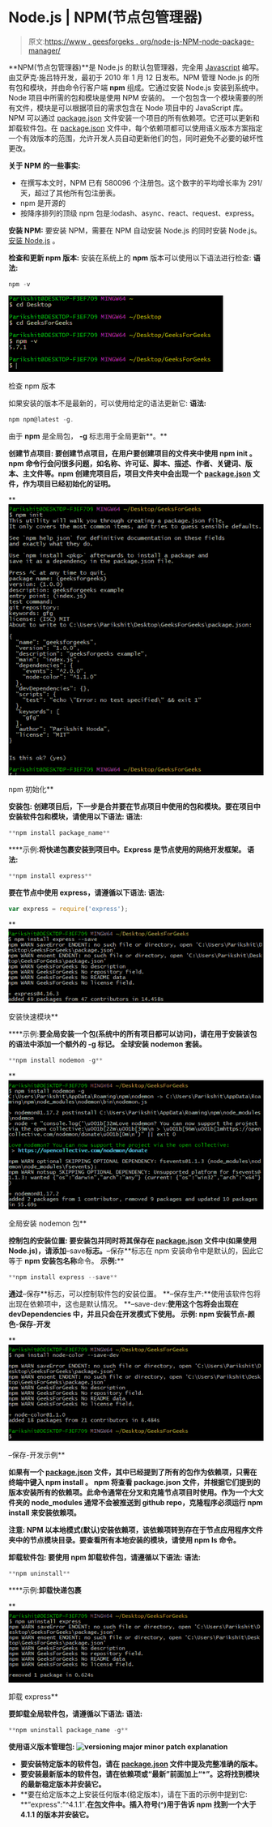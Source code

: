 # Node.js | NPM(节点包管理器)

> 原文:[https://www . geesforgeks . org/node-js-NPM-node-package-manager/](https://www.geeksforgeeks.org/node-js-npm-node-package-manager/)

**NPM(节点包管理器)**是 Node.js 的默认包管理器，完全用 [Javascript](https://www.geeksforgeeks.org/javascript-tutorial/) 编写。由艾萨克·施吕特开发，最初于 2010 年 1 月 12 日发布。NPM 管理 Node.js 的所有包和模块，并由命令行客户端 **npm** 组成。它通过安装 Node.js 安装到系统中。Node 项目中所需的包和模块是使用 NPM 安装的。
一个包包含一个模块需要的所有文件，模块是可以根据项目的需求包含在 Node 项目中的 JavaScript 库。
NPM 可以通过 [package.json](https://www.geeksforgeeks.org/node-js-package-json/) 文件安装一个项目的所有依赖项。它还可以更新和卸载软件包。在 [package.json](https://www.geeksforgeeks.org/node-js-package-json/) 文件中，每个依赖项都可以使用语义版本方案指定一个有效版本的范围，允许开发人员自动更新他们的包，同时避免不必要的破坏性更改。

**关于 NPM 的一些事实:**

*   在撰写本文时，NPM 已有 580096 个注册包。这个数字的平均增长率为 291/天，超过了其他所有包注册表。
*   npm 是开源的
*   按降序排列的顶级 npm 包是:lodash、async、react、request、express。

**安装 NPM:**
要安装 NPM，需要在 NPM 自动安装 Node.js 的同时安装 Node.js。
[安装 Node.js](https://nodejs.org/en/) 。

**检查和更新 npm 版本:**
安装在系统上的 **npm** 版本可以使用以下语法进行检查:
**语法:**

```js
npm -v

```

![npm -v output](img/ec44f2346321952ec6401c80a64ad742.png)

检查 npm 版本

如果安装的版本不是最新的，可以使用给定的语法更新它:
**语法:**

```js
npm npm@latest -g.

```

由于 **npm** 是全局包， **-g** 标志用于全局更新**。**

****创建节点项目:**
要创建节点项目，在用户要创建项目的文件夹中使用 **npm init** 。npm 命令行会问很多问题，如**名称、许可证、脚本、描述、作者、关键词、版本、主文件**等。npm 创建完项目后，项目文件夹中会出现一个 [package.json](https://www.geeksforgeeks.org/node-js-package-json/) 文件，作为项目已经初始化的证明。** 

**![npm init](img/75e0bfaa31e76e2c28b11615ef70f1d7.png)

npm 初始化** 

****安装包:**
创建项目后，下一步是合并要在节点项目中使用的包和模块。要在项目中安装软件包和模块，请使用以下语法:
**语法:****

```js
**npm install package_name** 
```

****示例:**将快递包裹安装到项目中。Express 是节点使用的网络开发框架。
**语法:****

```js
**npm install express**
```

**要在节点中使用 express，请遵循以下语法:
**语法:****

```js
var express = require('express'); 
```

**![npm install express](img/0e781ddf3fb431e516c6140e4adf7bc4.png)

安装快速模块** 

****示例:**要全局安装一个包(系统中的所有项目都可以访问)，请在用于安装该包的语法中添加一个额外的 **-g** 标记。
全球安装 **nodemon** 套装。**

```js
**npm install nodemon -g**
```

**![npm install nodemon -g global module install example](img/7673df083958da3177c1bc65fe2fe7ae.png)

全局安装 nodemon 包** 

****控制包的安装位置:**
要安装包并同时将其保存在 [package.json](https://www.geeksforgeeks.org/node-js-package-json/) 文件中(如果使用 Node.js)，请添加**–save**标志。**–保存**标志在 npm 安装命令中是默认的，因此它等于 **npm 安装包名称**命令。
**示例:****

```js
**npm install express --save**
```

**通过**–保存**标志，可以控制软件包的安装位置。
**–保存生产:**使用该软件包将出现在依赖项中，这也是默认情况。
**–save-dev:**使用这个包将会出现在 devDependencies 中，并且只会在开发模式下使用。
**示例:** npm 安装节点-颜色-保存-开发** 

**![npm install --save-dev example. development dependency installed](img/3db5046a39be0f2cfd12fc81c21482f9.png)

–保存-开发示例** 

**如果有一个 [package.json](https://www.geeksforgeeks.org/node-js-package-json/) 文件，其中已经提到了所有的包作为依赖项，只需在终端中键入 **npm install** 。 **npm** 将查看 package.json 文件，并根据它们提到的版本安装所有的依赖项。此命令通常在分叉和克隆节点项目时使用。作为一个大文件夹的 **node_modules** 通常不会被推送到 github repo，克隆程序必须运行 **npm install** 来安装依赖项。**

****注意:** NPM 以本地模式(默认)安装依赖项，该依赖项转到存在于节点应用程序文件夹中的**节点模块**目录。要查看所有本地安装的模块，请使用 **npm ls** 命令。**

****卸载软件包:**
要使用 npm 卸载软件包，请遵循以下语法:
**语法:****

```js
**npm uninstall** 
```

****示例:**卸载快递包裹** 

**![npm install package_name example](img/8e4058efa3fa27d1487544570677b0c0.png)

卸载 express** 

**要卸载全局软件包，请遵循以下语法:
**语法:****

```js
**npm uninstall package_name -g**
```

****使用语义版本管理包:**
![versioning major minor patch explanation](img/811cffe5e4239a06ab1241b80347a3ab.png)**

*   **要安装特定版本的软件包，请在 [package.json](https://www.geeksforgeeks.org/node-js-package-json/) 文件中提及完整准确的版本。**
*   **要安装最新版本的软件包，请在依赖项或“最新”前面加上“*”。这将找到模块的最新稳定版本并安装它。**
*   **要在给定版本之上安装任何版本(稳定版本)，请在下面的示例中提到它:
    **“express":"^4.1.1″.**在[包](https://www.geeksforgeeks.org/node-js-package-json/)文件中。插入符号(^)用于告诉 npm 找到一个大于 4.1.1 的版本并安装它。**